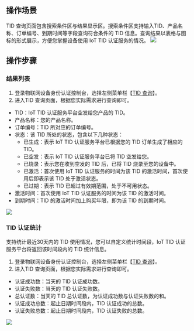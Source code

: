 ## 操作场景
TID 查询页面包含搜索条件区与结果显示区。搜索条件区支持输入TID、产品名称、订单编号、到期时间等字段查询符合条件的 TID 信息。查询结果以表格与图标的形式展示，方便您掌握设备使用 IoT TID 认证服务的情况。
![](https://main.qcloudimg.com/raw/2bd88115c82ce4db9c0f84d86701a409.png)


## 操作步骤
### 结果列表
1. 登录物联网设备身份认证控制台，选择左侧菜单栏【[TID 查询](https://console.cloud.tencent.com/iottid/utids)】。
2. 进入TID 查询页面，根据您实际需求进行查询即可。
 - TID：IoT TID 认证服务平台空发给您产品的 TID。
 - 产品名称：您的产品名称。
 - 订单编号：TID 所对应的订单编号。
 - 状态：该 TID 所处的状态，包含以下几种状态：
    - 已生成：表示 IoT TID 认证服务平台已根据您的 TID 订单生成了相应的 TID。
    - 已空发：表示 IoT TID 认证服务平台已将 TID 空发给您。
    - 已烧录：表示您在收到空发的 TID 后，已将 TID 烧录至您的设备中。
    - 已激活：首次使用 IoT TID 认证服务的时间为该 TID 的激活时间，首次使用后即表示该 TID 处于激活状态。
    - 已过期：表示 TID 已超过有效期范围，处于不可用状态。
 - 激活时间：首次使用 IoT TID 认证服务的时间为该 TID 的激活时间。
 - 到期时间：TID 的激活时间加上购买年限，即为该 TID 的到期时间。

![](https://main.qcloudimg.com/raw/6f106f05915cb4e2f56749ad1989fe02.png)

### TID 认证统计
支持统计最近30天内的 TID 使用情况，您可以自定义统计时间段，IoT TID 认证服务平台将返回该时间段内的 TID 统计信息。
1. 登录物联网设备身份认证控制台，选择左侧菜单栏【[TID 查询](https://console.cloud.tencent.com/iottid/utids)】。
2. 进入TID 查询页面，根据您实际需求进行查询即可。
 -  认证成功数：当天的 TID 认证成功数。
 - 认证失败数：当天的 TID 认证失败数。
 - 总认证数：当天的 TID 总认证数，为认证成功数与认证失败数的和。
 - 认证成功总数：起止日期时间段内，TID 认证成功的总数。
 - 认证失败总数：起止日期时间段内，TID 认证失败的总数。

![](https://main.qcloudimg.com/raw/7ee1a302dba334757ddfb7a10ae3ca15.png)
